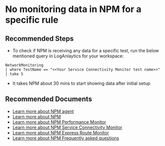 <properties
	pageTitle="I installed NPM and setup monitoring in Service Connectivity Monitor but I do not see any data in the dashboard"
	description="I installed NPM and setup rules but I do not see any data for my rule"
	service="microsoft.network"
	resource="networkWatchers"
	ms.author="vinigam"
	authors="vinynigam"
	displayOrder="6"
	selfHelpType="generic"
	supportTopicIds="32606443"
	resourceTags="optional"
	productPesIds="16160"
	cloudEnvironments="public,fairfax"
	articleId="npm-nodataforscmule-troubleshoot-and-case-submission"
/>

# No monitoring data in NPM for a specific rule

## **Recommended Steps**

*  To check if NPM is receiving any data for a specific test, run the below mentioned query in LogAnlaytics for your workspace:

```
NetworkMonitoring
| where TestName == "<<Your Service Connectivity Monitor test name>>"
| take 5
```

* It takes NPM about 30 mins to start showing data after initial setup

## **Recommended Documents**

* [Learn more about NPM agent](https://docs.microsoft.com/azure/azure-monitor/platform/agent-windows)<br>
* [Learn more about NPM](https://docs.microsoft.com/azure/azure-monitor/insights/network-performance-monitor)<br>
* [Learn more about NPM Performance Monitor](https://docs.microsoft.com/azure/azure-monitor/insights/network-performance-monitor)<br>
* [Learn more about NPM Service Connectivity Monitor](https://docs.microsoft.com/azure/azure-monitor/insights/network-performance-monitor)<br>
* [Learn more about NPM Express Route Monitor](https://docs.microsoft.com/azure/azure-monitor/insights/network-performance-monitor-expressroute)<br>
* [Learn more about NPM Frequently asked questions](https://docs.microsoft.com/azure/azure-monitor/insights/network-performance-monitor-faq)
